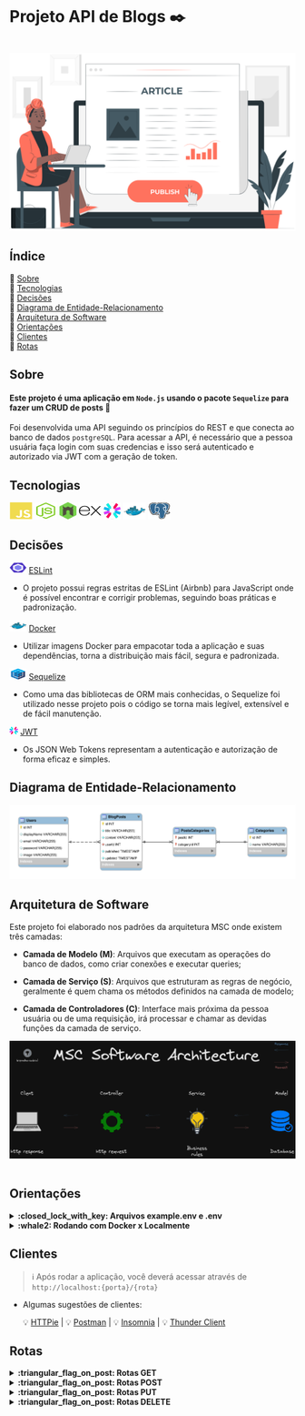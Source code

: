 # Projeto API de Blogs :black_nib:
<br />
<div align="center">
 <img src="./public/assets/images/banner.png" alt="Ilustração de pessoas autoras de blogs escrevendo artigos" width="1000">
</div>

<h2>Índice</h2>

 :round_pushpin: [Sobre](#sobre)<br />
 :round_pushpin: [Tecnologias](#tecnologias)<br />
 :round_pushpin: [Decisões](#decisoes)<br />
 :round_pushpin: [Diagrama de Entidade-Relacionamento](#dre)<br />
 :round_pushpin: [Arquitetura de Software](#arquitetura)<br />
 :round_pushpin: [Orientações](#orientacoes)<br />
 :round_pushpin: [Clientes](#cliente)<br />
 :round_pushpin: [Rotas](#rotas)<br />
 
<h2 id="sobre">Sobre</h2>

#### Este projeto é uma aplicação em `Node.js` usando o pacote `Sequelize` para fazer um CRUD de posts :page_with_curl:

Foi desenvolvida uma API seguindo os princípios do REST e que conecta ao banco de dados `postgreSQL`.
Para acessar a API, é necessário que a pessoa usuária faça login com suas credencias e isso será autenticado e autorizado via JWT com a geração de token.
<br />
<h2 id="tecnologias">Tecnologias</h2>

<div>
  <img title="JavaScript" alt="JavaScript" height="30" width="40" src="https://raw.githubusercontent.com/devicons/devicon/master/icons/javascript/javascript-plain.svg">
  <img title="NodeJS" alt="NodeJS" height="30" width="40" src="https://raw.githubusercontent.com/devicons/devicon/master/icons/nodejs/nodejs-original.svg">
  <img title="Nodemon" alt="Nodemon" height="30" width="30" src="./public/assets/images/nodemon.png">
  <img title="Express" alt="Express" height="30" width="40" src="https://raw.githubusercontent.com/devicons/devicon/master/icons/express/express-original.svg">
  <img title="JWT" alt="JWT" height="30" width="30" src="./public/assets/images/jwt.png">
  <img title="Docker" alt="Docker" height="30" width="40" src="https://raw.githubusercontent.com/devicons/devicon/master/icons/docker/docker-original.svg">
   <img title="PostgreSQL" alt="PostgreSQL" height="30" width="40" src="https://raw.githubusercontent.com/devicons/devicon/master/icons/postgresql/postgresql-original.svg">
</div>

<h2 id="decisoes">Decisões</h2>

 <img title="ESLint" alt="ESLint" height="20" width="30" src="https://raw.githubusercontent.com/devicons/devicon/master/icons/eslint/eslint-original.svg"> [ESLint](https://eslint.org/)

- O projeto possui regras estritas de ESLint (Airbnb) para JavaScript onde é possível encontrar e corrigir problemas, seguindo boas práticas e padronização.

<img title="Docker" alt="Docker" height="20" width="30" src="https://raw.githubusercontent.com/devicons/devicon/master/icons/docker/docker-original.svg"> [Docker](https://www.docker.com/)

- Utilizar imagens Docker para empacotar toda a aplicação e suas dependências, torna a distribuição mais fácil, segura e padronizada.

<img title="Sequelize" alt="Sequelize" height="20" width="30" src="https://raw.githubusercontent.com/devicons/devicon/master/icons/sequelize/sequelize-original.svg"> [Sequelize](https://sequelize.org/)

- Como uma das bibliotecas de ORM mais conhecidas, o Sequelize foi utilizado nesse projeto pois o código se torna mais legível, extensível e de fácil manutenção.

<img title="JWT" alt="JWT" height="15" width="15" src="./public/assets/images/jwt.png"> [JWT](https://jwt.io/)

- Os JSON Web Tokens representam a autenticação e autorização de forma eficaz e simples.


<h2 id="dre">Diagrama de Entidade-Relacionamento</h2>

<img src="./public/assets/images/der.png"/>

<h2 id="arquitetura">Arquitetura de Software</h2>

Este projeto foi elaborado nos padrões da arquitetura MSC onde existem três camadas:

- **Camada de Modelo (M)**: Arquivos que executam as operações do banco de dados, como criar conexões e executar queries;

- **Camada de Serviço (S)**: Arquivos que estruturam as regras de negócio, geralmente é quem chama os métodos definidos na camada de modelo;

- **Camada de Controladores (C)**: Interface mais próxima da pessoa usuária ou de uma requisição, irá processar e chamar as devidas funções da camada de serviço.


<img src="./public/assets/images/msc-software-architecture.png"/><br /><br />

<h2 id="orientacoes">Orientações</h2>

<details>

<summary id="env"><strong>:closed_lock_with_key: Arquivos example.env e .env</strong></summary><br/>
  
> :information_source: Você encontrará um arquivo `example.env` onde estarão as variáveis de ambiente utilizadas no projeto, duplique-o e renomeie-o apenas para `.env` e insira os valores nas variáveis de ambiente conforme sua utilização.
<br />
  
</details>

<details>

<summary id="docker"><strong>:whale2: Rodando com Docker x Localmente</strong></summary>

### 👉 Com Docker

> :information_source: Rode os serviços `node` e `db` com o comando `docker-compose up -d`.

- Lembre-se de parar o `postgresql` se estiver usando localmente na porta padrão (`5432`), ou adapte o docker-compose caso queria fazer uso da aplicação em containers;

- Esses serviços irão inicializar um container chamado `blogs_api` e outro chamado `blogs_api_db`;

- A partir daqui você pode acessar o container `blogs_api` via CLI ou abri-lo no seu editor;

> :information_source: Use o comando `docker exec -it blogs_api bash`.

- Ele te dará acesso ao terminal interativo do container criado pelo docker-compose, que está rodando em segundo plano.

> :information_source: Ao rodar o docker-compose, ele automaticamente irá rodar os seguintes comandos:

- `npm install`: Irá instalar todas as dependências;

- `npm start`: Irá rodar a aplicação na porta `3000` pelo `nodemon`, ou adapte o docker-compose e o `.env` caso sinta necessidade.


### 👉 Sem Docker

> :information_source: Instale as dependências com `npm install`.

> :information_source: Rode a aplicação com `npm start` na porta `3000` pelo `nodemon`, ou adapte o `.env` caso sinta necessidade.

</details>


<h2 id="cliente">Clientes</h2>

> :information_source: Após rodar a aplicação, você deverá acessar através de `http://localhost:{porta}/{rota}`

- Algumas sugestões de clientes:

  :bulb: [HTTPie](https://httpie.io/) | :bulb: [Postman](https://www.postman.com/) | :bulb: [Insomnia](https://insomnia.rest/) | :bulb: [Thunder Client](https://marketplace.visualstudio.com/items?itemName=rangav.vscode-thunder-client)


<h2 id="rotas">Rotas</h2>

<details>

<summary><strong>:triangular_flag_on_post: Rotas GET</strong></summary>
  
  - `http://localhost:3000/user`
  
    Retorna com sucesso todas as pessoas usuárias cadastradas no banco de dados, com um status http `200`.
 
      <details>
       
       <summary><h5>:green_circle: Retorno esperado</h5></summary>

     ```json
     [
       {
           "id": 1,
           "displayName": "Lewis Hamilton",
           "email": "lewishamilton@gmail.com",
           "image": "https://upload.wikimedia.org/wikipedia/commons/1/18/Lewis_Hamilton_2016_Malaysia_2.jpg"
       },

       /* ... */
     ]
     ```

      </details>
 
 <hr />

  - `http://localhost:3000/user/{id}`
  
    Retorna com sucesso a pessoa usuária cadastrada no banco de dados pelo `id`, com um status http `200`.
 
       <details>
       
       <summary><h5>:green_circle: Retorno esperado</h5></summary>

     ```json
     {
       "id": 1,
       "displayName": "Lewis Hamilton",
       "email": "lewishamilton@gmail.com",
       "image": "https://upload.wikimedia.org/wikipedia/commons/1/18/Lewis_Hamilton_2016_Malaysia_2.jpg"
     }
     ```

      </details>
 
 <hr />
 
   // _Inserir conteúdo_
  
  <details>

  <summary><strong>:triangular_flag_on_post: Rotas PUT</strong></summary>

    // _Inserir conteúdo_

  </details>

</details>

<details>

<summary><strong>:triangular_flag_on_post: Rotas POST</strong></summary>
  
 // _Inserir conteúdo_

</details>

<details>

<summary><strong>:triangular_flag_on_post: Rotas PUT</strong></summary>
  
  // _Inserir conteúdo_

</details>

<details>

<summary><strong>:triangular_flag_on_post: Rotas DELETE</strong></summary>
  
  // _Inserir conteúdo_

</details>
